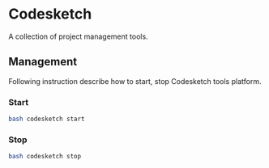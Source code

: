 # Codesketch

A collection of project management tools.

## Management

Following instruction describe how to start, stop Codesketch tools platform.

### Start
``` bash
bash codesketch start
```

### Stop
``` bash
bash codesketch stop
```
